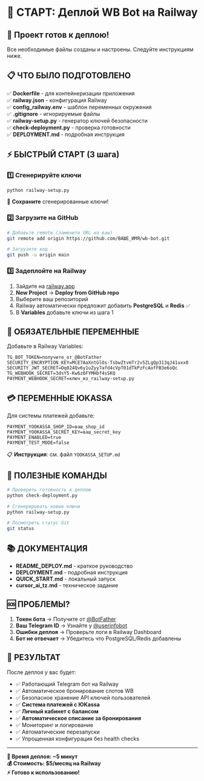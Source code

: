 # 🎯 СТАРТ: Деплой WB Bot на Railway

## 🚀 Проект готов к деплою!

Все необходимые файлы созданы и настроены. Следуйте инструкциям ниже.

## 📋 ЧТО БЫЛО ПОДГОТОВЛЕНО

✅ **Dockerfile** - для контейнеризации приложения  
✅ **railway.json** - конфигурация Railway  
✅ **config_railway.env** - шаблон переменных окружения  
✅ **.gitignore** - игнорируемые файлы  
✅ **railway-setup.py** - генератор ключей безопасности  
✅ **check-deployment.py** - проверка готовности  
✅ **DEPLOYMENT.md** - подробная инструкция  

## ⚡ БЫСТРЫЙ СТАРТ (3 шага)

### 1️⃣ Сгенерируйте ключи
```bash
python railway-setup.py
```
📝 **Сохраните** сгенерированные ключи!

### 2️⃣ Загрузите на GitHub
```bash
# Добавьте remote (замените URL на ваш)
git remote add origin https://github.com/ВАШЕ_ИМЯ/wb-bot.git

# Загрузите код
git push -u origin main
```

### 3️⃣ Задеплойте на Railway
1. Зайдите на [railway.app](https://railway.app)
2. **New Project** → **Deploy from GitHub repo**
3. Выберите ваш репозиторий
4. Railway автоматически предложит добавить **PostgreSQL** и **Redis** ✅
5. В **Variables** добавьте ключи из шага 1

## 🔑 ОБЯЗАТЕЛЬНЫЕ ПЕРЕМЕННЫЕ

Добавьте в Railway Variables:

```env
TG_BOT_TOKEN=получите_от_@BotFather
SECURITY_ENCRYPTION_KEY=MCE7AaXntGlOs-TsbwZtvmTr2v5ZLgQp313qJ41uxx0
SECURITY_JWT_SECRET=Dq024Qv6y1uZyy7afd4cVpT01dTkPzFcAofFB3e6oQc
TG_WEBHOOK_SECRET=3dsY5-Kw6z6FYMHbf4sSKQ
PAYMENT_WEBHOOK_SECRET=ключ_из_railway-setup.py
```

## 💳 ПЕРЕМЕННЫЕ ЮKASSA

Для системы платежей добавьте:

```env
PAYMENT_YOOKASSA_SHOP_ID=ваш_shop_id
PAYMENT_YOOKASSA_SECRET_KEY=ваш_secret_key
PAYMENT_ENABLED=true
PAYMENT_TEST_MODE=false
```

📋 **Инструкция**: см. файл `YOOKASSA_SETUP.md`

## 🔧 ПОЛЕЗНЫЕ КОМАНДЫ

```bash
# Проверить готовность к деплою
python check-deployment.py

# Сгенерировать новые ключи
python railway-setup.py

# Посмотреть статус Git
git status
```

## 📚 ДОКУМЕНТАЦИЯ

- **README_DEPLOY.md** - краткое руководство
- **DEPLOYMENT.md** - подробная инструкция  
- **QUICK_START.md** - локальный запуск
- **cursor_ai_tz.md** - техническое задание

## 🆘 ПРОБЛЕМЫ?

1. **Токен бота** → Получите от [@BotFather](https://t.me/botfather)
2. **Ваш Telegram ID** → Узнайте у [@userinfobot](https://t.me/userinfobot) 
3. **Ошибки деплоя** → Проверьте логи в Railway Dashboard
4. **Бот не отвечает** → Убедитесь что PostgreSQL/Redis добавлены

## 🎉 РЕЗУЛЬТАТ

После деплоя у вас будет:
- ✅ Работающий Telegram бот на Railway
- ✅ Автоматическое бронирование слотов WB
- ✅ Безопасное хранение API ключей пользователей
- ✅ **Система платежей с ЮKassa**
- ✅ **Личный кабинет с балансом**
- ✅ **Автоматическое списание за бронирования**
- ✅ Мониторинг и логирование
- ✅ Автоматические перезапуски
- ✅ Упрощенная конфигурация без health checks

---

**🚀 Время деплоя: ~5 минут**  
**💰 Стоимость: $5/месяц на Railway**  
**⚡ Готово к использованию!**
